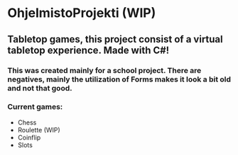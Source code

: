 # OhjelmistoProjekti (WIP)
## Tabletop games, this project consist of a virtual tabletop experience. Made with C#!
### This was created mainly for a school project. There are negatives, mainly the utilization of Forms makes it look a bit old and not that good.

### Current games:
* Chess
* Roulette (WIP)
* Coinflip
* Slots
